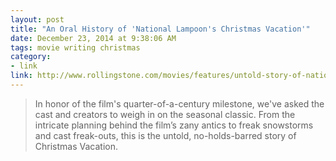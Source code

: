 ```yaml
---
layout: post
title: "An Oral History of 'National Lampoon's Christmas Vacation'"
date: December 23, 2014 at 9:38:06 AM
tags: movie writing christmas
category:
- link
link: http://www.rollingstone.com/movies/features/untold-story-of-national-lampoons-christmas-vacation-20141222
---
```


> In honor of the film's quarter-of-a-century milestone, we've asked the cast and creators to weigh in on the seasonal classic. From the intricate planning behind the film’s zany antics to freak snowstorms and cast freak-outs, this is the untold, no-holds-barred story of Christmas Vacation.